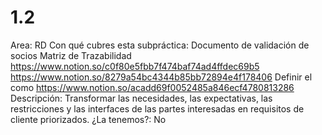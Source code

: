 # 1.2

Area: RD
Con qué cubres esta subpráctica: Documento de validación de socios
Matriz de Trazabilidad
https://www.notion.so/c0f80e5fbb7f474baf74ad4ffdec69b5 
https://www.notion.so/8279a54bc4344b85bb72894e4f178406 
Definir el como
https://www.notion.so/acadd69f0052485a846ecf4780813286 
Descripción: Transformar las necesidades, las expectativas, las restricciones y las interfaces
de las partes interesadas en requisitos de cliente priorizados.
¿La tenemos?: No